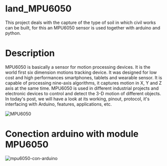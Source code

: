 # land_MPU6050
This project deals with the capture of the type of soil in which civil works can be built, for this an MPU6050 sensor is used together with arduino and python.
# Description
MPU6050 is basically a sensor for motion processing devices. It is the world first six dimension motions tracking device. It was designed for low cost and high performances smartphones, tablets and wearable sensor. It is capable of processing nine-axis algorithms, it captures motion in X, Y and Z axis at the same time. MPU6050 is used in different industrial projects and electronic devices to control and detect the 3-D motion of different objects. In today's post, we will have a look at its working, pinout, protocol, it's interfacing with Arduino, features, applications, etc.

![MPU6050](https://github.com/josuecarrera/land_MPU6050/assets/58863692/f95994c2-acad-4d17-95bd-e325da59bdb8)

# Conection arduino with module MPU6050
![mpu6050-con-arduino](https://github.com/josuecarrera/land_MPU6050/assets/58863692/5c2a9cb4-2f85-4835-83df-78957ebd0be2)
